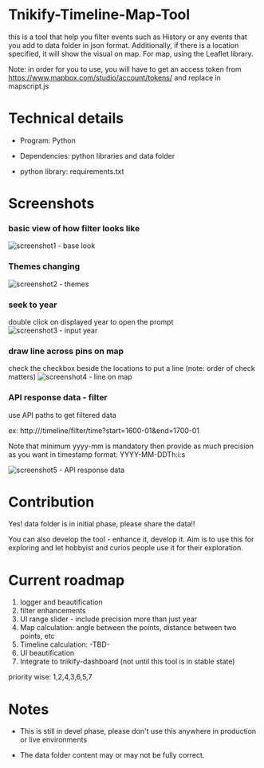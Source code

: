 # Tnikify-Timeline-Map-Tool

this is a tool that help you filter events such as History or any events that you add to data folder in json format. Additionally, if there is a location specified, it will show the visual on map. For map, using the Leaflet library.

Note: in order for you to use, you will have to get an access token from https://www.mapbox.com/studio/account/tokens/ and replace in mapscript.js

# Technical details

* Program: Python

* Dependencies: python libraries and data folder

* python library: requirements.txt

# Screenshots

### basic view of how filter looks like
![screenshot1 - base look](screenshots/sc1.png)

### Themes changing
![screenshot2 - themes](screenshots/sc2.png)

### seek to year

double click on displayed year to open the prompt
![screenshot3 - input year](screenshots/sc3.png)

### draw line across pins on map

check the checkbox beside the locations to put a line (note: order of check matters)
![screenshot4 - line on map](screenshots/sc4.png)

### API response data - filter

use API paths to get filtered data

ex: http://<serverURL>/timeline/filter/time?start=1600-01&end=1700-01

Note that minimum yyyy-mm is mandatory then provide as much precision as you want in timestamp format: YYYY-MM-DDTh:i:s

![screenshot5 - API response data](screenshots/sc5.png)

# Contribution

Yes! data folder is in initial phase, please share the data!!

You can also develop the tool - enhance it, develop it. Aim is to use this for exploring and let hobbyist and curios people use it for their exploration.

# Current roadmap

1. logger and beautification
2. filter enhancements
3. UI range slider - include precision more than just year
4. Map calculation: angle between the points, distance between two points, etc
5. Timeline calculation: -TBD-
6. UI beautification
7. Integrate to tnikify-dashboard (not until this tool is in stable state)

priority wise: 1,2,4,3,6,5,7


# Notes

* This is still in devel phase, please don't use this anywhere in production or live environments

* The data folder content may or may not be fully correct.